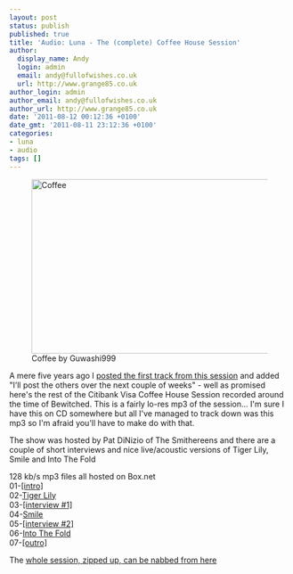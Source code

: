```yaml
---
layout: post
status: publish
published: true
title: 'Audio: Luna - The (complete) Coffee House Session'
author:
  display_name: Andy
  login: admin
  email: andy@fullofwishes.co.uk
  url: http://www.grange85.co.uk
author_login: admin
author_email: andy@fullofwishes.co.uk
author_url: http://www.grange85.co.uk
date: '2011-08-12 00:12:36 +0100'
date_gmt: '2011-08-11 23:12:36 +0100'
categories:
- luna
- audio
tags: []
---
```

<p><figure class="caption aligncenter"><a href="http://www.flickr.com/photos/guwashi999/4050290960/" title="Coffee by Guwashi999, on Flickr"><img src="http://farm4.static.flickr.com/3519/4050290960_10658763d2.jpg" width="500" height="313" alt="Coffee"></a><figcaption class="caption-text">Coffee by Guwashi999</figcaption></figure></p>
<p>A mere five years ago I <a href="/2006/09/26/audio-luna-citibank-coffee-house-sessions-1/">posted the first track from this session</a> and added "I’ll post the others over the next couple of weeks" - well as promised here's the rest of the Citibank Visa Coffee House Session recorded around the time of Bewitched. This is a fairly lo-res mp3 of the session... I'm sure I have this on CD somewhere but all I've managed to track down was this mp3 so I'm afraid you'll have to make do with that.</p>
<p>The show was hosted by Pat DiNizio of The Smithereens and there are a couple of short interviews and nice live/acoustic versions of Tiger Lily, Smile and Into The Fold</p>
<p>128 kb/s mp3 files all hosted on Box.net<br />
01-<a href="http://www.box.net/shared/zjcrfid8v62ymxr7f7b6">[intro]</a><br />
02-<a href="http://www.box.net/shared/rzqg13lzx4qdai0xamcn">Tiger Lily</a><br />
03-<a href="http://www.box.net/shared/ovgpo573vbfp32s83m8r">[interview #1]</a><br />
04-<a href="http://www.box.net/shared/cru2j3g35l1cfu05u8fz">Smile</a><br />
05-<a href="http://www.box.net/shared/zj2ohxvbx6e2pp3zapye">[interview #2]</a><br />
06-<a href="http://www.box.net/shared/ryy2zcipyxsfopujhljg">Into The Fold</a><br />
07-<a href="http://www.box.net/shared/v9nerot96l4gz9jop8ay">[outro]</a></p>
<p>The <a href="http://www.mediafire.com/?ewch5hrar6h22ju">whole session, zipped up, can be nabbed from here</a></p>
